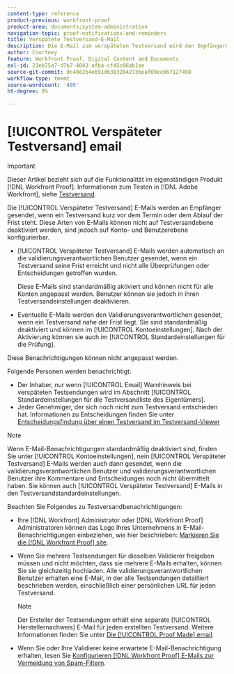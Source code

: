 ```yaml
---
content-type: reference
product-previous: workfront-proof
product-area: documents;system-administration
navigation-topic: proof-notifications-and-reminders
title: Verspätete Testversand-E-Mail
description: Die E-Mail zum verspäteten Testversand wird den Empfängern zugestellt, wenn ein Testversand kurz vor Ablauf der Frist oder bis zum Ablauf der Frist liegt. Diese Arten von E-Mails können nicht auf Testversandebene deaktiviert werden, sind jedoch auf Konto- und Benutzerebene konfigurierbar.
author: Courtney
feature: Workfront Proof, Digital Content and Documents
exl-id: 23eb75a7-d7b7-4043-afba-cf45c86ab1ae
source-git-commit: 0c40e2b4e691d63832842736eaf09eeb67127498
workflow-type: tm+mt
source-wordcount: '405'
ht-degree: 0%

---
```


# [!UICONTROL Verspäteter Testversand] email

>[!IMPORTANT]
>
>Dieser Artikel bezieht sich auf die Funktionalität im eigenständigen Produkt [!DNL Workfront Proof]. Informationen zum Testen in [!DNL Adobe Workfront], siehe [Testversand](../../../review-and-approve-work/proofing/proofing.md).

Die [!UICONTROL Verspäteter Testversand] E-Mails werden an Empfänger gesendet, wenn ein Testversand kurz vor dem Termin oder dem Ablauf der Frist steht. Diese Arten von E-Mails können nicht auf Testversandebene deaktiviert werden, sind jedoch auf Konto- und Benutzerebene konfigurierbar.

* [!UICONTROL Verspäteter Testversand] E-Mails werden automatisch an die validierungsverantwortlichen Benutzer gesendet, wenn ein Testversand seine Frist erreicht und nicht alle Überprüfungen oder Entscheidungen getroffen wurden.

   Diese E-Mails sind standardmäßig aktiviert und können nicht für alle Konten angepasst werden. Benutzer können sie jedoch in ihren Testversandeinstellungen deaktivieren.

* Eventuelle E-Mails werden den Validierungsverantwortlichen gesendet, wenn ein Testversand nahe der Frist liegt. Sie sind standardmäßig deaktiviert und können im [!UICONTROL Kontoeinstellungen]. Nach der Aktivierung können sie auch im [!UICONTROL Standardeinstellungen für die Prüfung].

Diese Benachrichtigungen können nicht angepasst werden.

Folgende Personen werden benachrichtigt:

* Der Inhaber, nur wenn [!UICONTROL Email] Warnhinweis bei verspäteten Testsendungen wird im Abschnitt [!UICONTROL Standardeinstellungen für die Testversandliste des Eigentümers].
* Jeder Genehmiger, der sich noch nicht zum Testversand entschieden hat. Informationen zu Entscheidungen finden Sie unter [Entscheidungsfindung über einen Testversand im Testversand-Viewer](../../../review-and-approve-work/proofing/reviewing-proofs-within-workfront/make-a-decision-on-a-proof/make-decisions-on-proof.md)

>[!NOTE]
>
>Wenn E-Mail-Benachrichtigungen standardmäßig deaktiviert sind, finden Sie unter [!UICONTROL Kontoeinstellungen], nein [!UICONTROL Verspäteter Testversand] E-Mails werden auch dann gesendet, wenn die validierungsverantwortlichen Benutzer und validierungsverantwortlichen Benutzer ihre Kommentare und Entscheidungen noch nicht übermittelt haben. Sie können auch [!UICONTROL Verspäteter Testversand] E-Mails in den Testversandstandardeinstellungen.

Beachten Sie Folgendes zu Testversandbenachrichtigungen:

* Ihre [!DNL Workfront] Administrator oder [!DNL Workfront Proof] Administratoren können das Logo Ihres Unternehmens in E-Mail-Benachrichtigungen einbeziehen, wie hier beschrieben: [Markieren Sie die [!DNL Workfront Proof] site](../../../workfront-proof/wp-acct-admin/branding/brand-wp-site.md).
* Wenn Sie mehrere Testsendungen für dieselben Validierer freigeben müssen und nicht möchten, dass sie mehrere E-Mails erhalten, können Sie sie gleichzeitig hochladen. Alle validierungsverantwortlichen Benutzer erhalten eine E-Mail, in der alle Testsendungen detailliert beschrieben werden, einschließlich einer persönlichen URL für jeden Testversand.

   >[!NOTE]
   >
   >Der Ersteller der Testsendungen erhält eine separate [!UICONTROL Herstellernachweis] E-Mail für jeden erstellten Testversand. Weitere Informationen finden Sie unter [Die [!UICONTROL Proof Made] email](../../../workfront-proof/wp-emailsntfctns/proof-notifications-and-reminders/proof-made-email.md).

* Wenn Sie oder Ihre Validierer keine erwartete E-Mail-Benachrichtigung erhalten, lesen Sie  [Konfigurieren [!DNL Workfront Proof] E-Mails zur Vermeidung von Spam-Filtern](../../../workfront-proof/wp-emailsntfctns/avoiding-spam-filters/configure-wp-emails-avoid-spam-filters.md).
